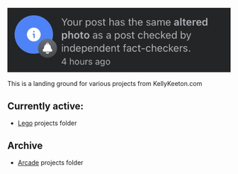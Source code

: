 ![image](etc/pic/fact.jpg)

This is a landing ground for various projects from KellyKeeton.com

## Currently active: 
- [Lego](Lego/README.md) projects folder

## Archive
- [Arcade](/arcade/README.md) projects folder